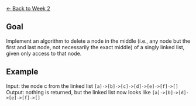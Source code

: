 [<- Back to Week 2](..)

## Goal ##

Implement an algorithm to delete a node in the middle
(i.e., any node but the first and last node, not necessarily
the exact middle) of a singly linked list, given only
access to that node.

## Example ##

Input: the node c from the linked list `[a]->[b]->[c]->[d]->[e]->[f]->[]`  
Output: nothing is returned, but the linked list now looks like `[a]->[b]->[d]->[e]->[f]->[]`
